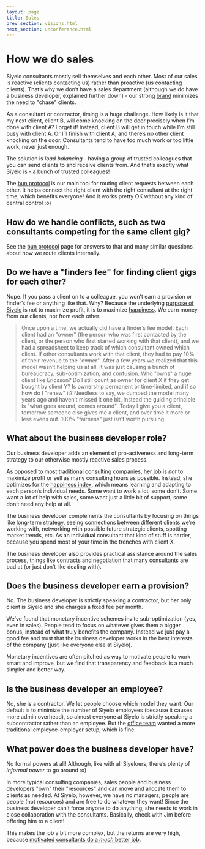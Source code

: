 ```yaml
---
layout: page
title: Sales
prev_section: visions.html
next_section: unconference.html
---
```


# How we do sales

Siyelo consultants mostly sell themselves and each other. Most of our
sales is reactive (clients contacting us) rather than proactive (us
contacting clients). That’s why we don’t have a sales department
(although we do have a business developer, explained further down) - our
strong [brand](brand-building.html) minimizes the need to "chase"
clients.

As a consultant or contractor, timing is a huge challenge. How likely is
it that my next client, client B, will come knocking on the door
precisely when I’m done with client A? Forget it! Instead, client B will
get in touch while I’m still busy with client A. Or I’ll finish with
client A, and there’s no other client knocking on the door. Consultants
tend to have too much work or too little work, never just enough.

The solution is *load balancing* - having a group of trusted colleagues
that you can send clients to and receive clients from. And that’s
exactly what Siyelo is - a bunch of trusted colleagues!

The [bun protocol](bun-protocol.html) is our main tool for routing
client requests between each other. It helps connect the right client
with the right consultant at the right time, which benefits everyone!
And it works pretty OK without any kind of central control :o)

## How do we handle conflicts, such as two consultants competing for the same client gig?

See the [bun protocol](bun-protocol.html) page for answers to that and
many similar questions about how we route clients internally.

## Do we have a "finders fee" for finding client gigs for each other?

Nope. If you pass a client on to a colleague, you won’t earn a provision
or finder’s fee or anything like that. Why? Because the underlying
[purpose of Siyelo](what-is-siyelo.html) is not to maximize profit, it
is to maximize [happiness](happiness-index.html). We earn money from our
clients, not from each other.

> Once upon a time, we actually did have a finder’s fee model. Each
> client had an "owner" (the person who was first contacted by the
> client, or the person who first started working with that client), and
> we had a spreadsheet to keep track of which consultant owned which
> client. If other consultants work with that client, they had to pay
> 10% of their revenue to the "owner". After a few years we realized
> that this model wasn’t helping us at all. It was just causing a bunch
> of bureaucracy, sub-optimization, and confusion. Who "owns" a huge
> client like Ericsson? Do I still count as owner for client X if they
> get bought by client Y? Is ownership permanent or time-limited, and if
> so how do I "renew" it? Needless to say, we dumped the model many
> years ago and haven’t missed it one bit. Instead the guiding principle
> is "what goes around, comes around". Today I give you a client,
> tomorrow someone else gives me a client, and over time it more or less
> evens out. 100% "fairness" just isn’t worth pursuing.

## What about the business developer role?

Our business developer adds an element of pro-activeness and long-term
strategy to our otherwise mostly reactive sales process.

As opposed to most traditional consulting companies, her job is *not* to
maximize profit or sell as many consulting hours as possible. Instead,
she optimizes for the [happiness index](happiness-index.html), which
means learning and adapting to each person’s individual needs. Some want
to work a lot, some don’t. Some want a lot of help with sales, some want
just a little bit of support, some don’t need any help at all.

The business developer complements the consultants by focusing on things
like long-term strategy, seeing connections between different clients
we’re working with, networking with possible future strategic clients,
spotting market trends, etc. As an individual consultant that kind of
stuff is harder, because you spend most of your time in the trenches
with client X.

The business developer also provides practical assistance around the
sales process, things like contracts and negotiation that many
consultants are bad at (or just don’t like dealing with).

## Does the business developer earn a provision?

No. The business developer is strictly speaking a contractor, but her
only client is Siyelo and she charges a fixed fee per month.

We’ve found that monetary incentive schemes invite sub-optimization
(yes, even in sales). People tend to focus on whatever gives them a
bigger bonus, instead of what truly benefits the company. Instead we
just pay a good fee and trust that the business developer works in the
best interests of the company (just like everyone else at Siyelo).

Monetary incentives are often pitched as way to motivate people to work
smart and improve, but we find that transparency and feedback is a much
simpler and better way.

## Is the business developer an employee?

No, she is a contractor. We let people choose which model they want. Our
default is to minimize the number of Siyelo employees (because it causes
more admin overhead), so almost everyone at Siyelo is strictly speaking
a subcontractor rather than an employee. But the [office
team](office-team.html) wanted a more traditional employee-employer
setup, which is fine.

## What power does the business developer have?

No formal powers at all! Although, like with all Siyeloers, there’s
plenty of *informal power* to go around :o)

In more typical consulting companies, sales people and business
developers "own" their "resources" and can move and allocate them to
clients as needed. At Siyelo, however, we have no managers; people are
people (not resources) and are free to do whatever they want! Since the
business developer can’t force anyone to do anything, she needs to work
in close collaboration with the consultants. Basically, check with Jim
before offering him to a client!

This makes the job a bit more complex, but the returns are very high,
because [motivated consultants do a *much* better
job](why-this-works.html).
